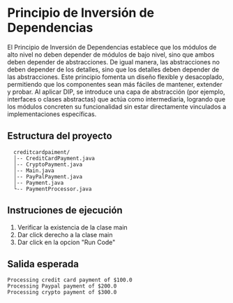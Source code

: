 # Principio de Inversión de Dependencias #

El Principio de Inversión de Dependencias establece que los módulos de alto nivel no deben depender de módulos de bajo nivel, sino que ambos deben depender de abstracciones. De igual manera, las abstracciones no deben depender de los detalles, sino que los detalles deben depender de las abstracciones. Este principio fomenta un diseño flexible y desacoplado, permitiendo que los componentes sean más fáciles de mantener, extender y probar. Al aplicar DIP, se introduce una capa de abstracción (por ejemplo, interfaces o clases abstractas) que actúa como intermediaria, logrando que los módulos concreten su funcionalidad sin estar directamente vinculados a implementaciones específicas.

## Estructura del proyecto ##

```
  creditcardpaiment/
  │-- CreditCardPayment.java
  │-- CryptoPayment.java
  │-- Main.java
  │-- PayPalPayment.java
  │-- Payment.java
  └-- PaymentProcessor.java

```  
    
## Instruciones de ejecución ##

  1. Verificar la existencia de la clase main
  2. Dar click derecho a la clase main
  3. Dar click en la opcion "Run Code"
     
## Salida esperada ##

```
Processing credit card payment of $100.0
Processing Paypal payment of $200.0
Processing crypto payment of $300.0

```
